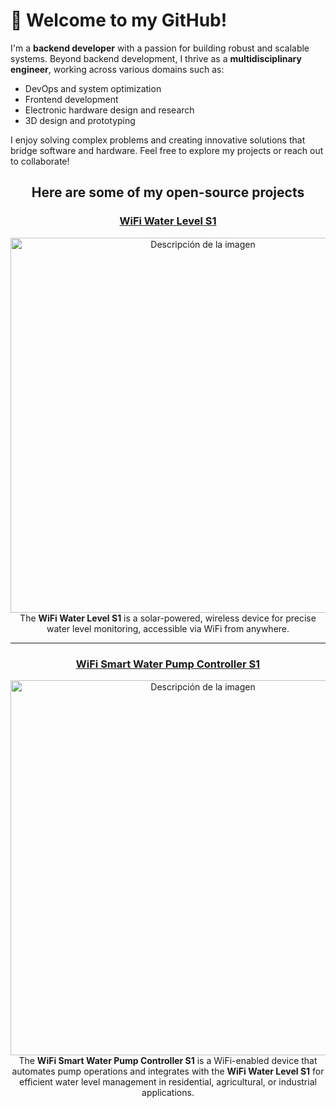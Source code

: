 # 👋 Welcome to my GitHub!

I'm a **backend developer** with a passion for building robust and scalable systems. Beyond backend development, I thrive as a **multidisciplinary engineer**, working across various domains such as:

- DevOps and system optimization 
- Frontend development
- Electronic hardware design and research
- 3D design and prototyping  

I enjoy solving complex problems and creating innovative solutions that bridge software and hardware. Feel free to explore my projects or reach out to collaborate!

<div align="center">
  <h2>Here are some of my open-source projects</h2>
</div>

<div align="center">
  <h3>
    <a href="https://github.com/rrguardo/WiFi-Water-Level-S1" >
      WiFi Water Level S1
    </a>
  </h3>
    <a href="https://github.com/rrguardo/WiFi-Water-Level-S1" >
      <img src="https://github.com/rrguardo/WiFi-Water-Level-S1/raw/main/images/S1Show.gif?raw=true" alt="Descripción de la imagen" width="600" />
    </a>
    <div align="center">
      The <b>WiFi Water Level S1</b> is a solar-powered, wireless device for precise water level monitoring, accessible via WiFi from anywhere.
    </div>
</div>

---

<div align="center">
  <h3>
    <a href="https://github.com/rrguardo/WiFi-Smart-Water-Pump-Controller-S1" >
      WiFi Smart Water Pump Controller S1
    </a>
  </h3>
    <a href="https://github.com/rrguardo/WiFi-Smart-Water-Pump-Controller-S1" >
      <img src="https://github.com/rrguardo/WiFi-Smart-Water-Pump-Controller-S1/raw/main/images/CShow1.gif" alt="Descripción de la imagen" width="600" />
    </a>
    <div align="center">
      The <b>WiFi Smart Water Pump Controller S1</b> is a WiFi-enabled device that automates pump operations and integrates with the <b>WiFi Water Level S1</b> 
      for efficient water level management in residential, agricultural, or industrial applications.
    </div>
</div>
